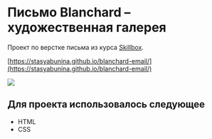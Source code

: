 # Письмо Blanchard – художественная галерея

Проект по верстке письма из курса [Skillbox](https://skillbox.ru/).

[https://stasyabunina.github.io/blanchard-email/](https://stasyabunina.github.io/blanchard-email/)

![](blanchard-email.gif)

## Для проекта использовалось следующее
+ HTML
+ CSS
